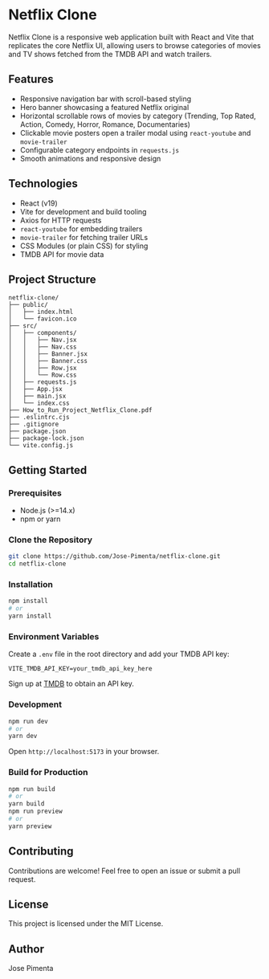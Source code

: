 # Netflix Clone

Netflix Clone is a responsive web application built with React and Vite that replicates the core Netflix UI, allowing users to browse categories of movies and TV shows fetched from the TMDB API and watch trailers.

## Features

- Responsive navigation bar with scroll-based styling  
- Hero banner showcasing a featured Netflix original  
- Horizontal scrollable rows of movies by category (Trending, Top Rated, Action, Comedy, Horror, Romance, Documentaries)  
- Clickable movie posters open a trailer modal using `react-youtube` and `movie-trailer`  
- Configurable category endpoints in `requests.js`  
- Smooth animations and responsive design  

## Technologies

- React (v19)  
- Vite for development and build tooling  
- Axios for HTTP requests  
- `react-youtube` for embedding trailers  
- `movie-trailer` for fetching trailer URLs  
- CSS Modules (or plain CSS) for styling  
- TMDB API for movie data  

## Project Structure

```
netflix-clone/
├── public/
│   ├── index.html
│   └── favicon.ico
├── src/
│   ├── components/
│   │   ├── Nav.jsx
│   │   ├── Nav.css
│   │   ├── Banner.jsx
│   │   ├── Banner.css
│   │   ├── Row.jsx
│   │   └── Row.css
│   ├── requests.js
│   ├── App.jsx
│   ├── main.jsx
│   └── index.css
├── How_to_Run_Project_Netflix_Clone.pdf
├── .eslintrc.cjs
├── .gitignore
├── package.json
├── package-lock.json
└── vite.config.js
```

## Getting Started

### Prerequisites

- Node.js (>=14.x)  
- npm or yarn  

### Clone the Repository

```bash
git clone https://github.com/Jose-Pimenta/netflix-clone.git
cd netflix-clone
```

### Installation

```bash
npm install
# or
yarn install
```

### Environment Variables

Create a `.env` file in the root directory and add your TMDB API key:

```
VITE_TMDB_API_KEY=your_tmdb_api_key_here
```

Sign up at [TMDB](https://www.themoviedb.org/) to obtain an API key.

### Development

```bash
npm run dev
# or
yarn dev
```

Open `http://localhost:5173` in your browser.

### Build for Production

```bash
npm run build
# or
yarn build
npm run preview
# or
yarn preview
```

## Contributing

Contributions are welcome! Feel free to open an issue or submit a pull request.

## License

This project is licensed under the MIT License.

## Author

Jose Pimenta
